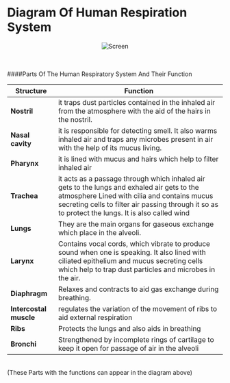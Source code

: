 # Diagram Of Human Respiration System

<center>
<p><img src="http://qknow.github.io/images/junior-high/form-1-science-1-term/3.png" alt="Screen"></p>
</center>


<br><br>
####Parts Of The Human Respiratory System And Their Function

| Structure | Function |
| -- | -- |
| **Nostril** | it traps dust particles contained in the inhaled air from the atmosphere with the aid of the hairs in the nostril. |
| **Nasal cavity** | it is responsible for detecting smell. It also warms inhaled air and traps any microbes present in air with the help of its mucus  living. |
| **Pharynx** | it is lined with mucus and hairs which help to filter inhaled air |
| **Trachea** | it acts as a passage through which inhaled air gets to the lungs and exhaled air gets to the atmosphere Lined with cilia and contains mucus secreting cells to filter air passing through it so as to protect the lungs. It is also called wind |
| **Lungs** | They are the main organs for   gaseous exchange which place in the alveoli. |
| **Larynx** | Contains vocal cords, which vibrate to produce sound when one is speaking. It also lined with ciliated epithelium and mucus secreting cells which help to trap dust particles and microbes in the air. |
| **Diaphragm** | Relaxes and contracts to aid gas exchange during breathing. |
| **Intercostal muscle** | regulates the variation of the movement of ribs to aid external respiration |
| **Ribs** | Protects the lungs and also aids in breathing |
| **Bronchi** | Strengthened by incomplete rings of cartilage to keep it open for passage of air in the alveoli |

<br>
(These Parts with the functions can appear in the diagram above)

